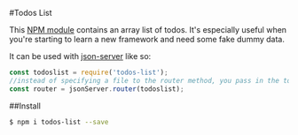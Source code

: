 #Todos List

This [NPM module](https://www.npmjs.com/package/todos-list) contains an array list of todos. It's especially useful when you're starting to learn a new framework and need some fake dummy data. 

It can be used with [json-server](https://github.com/typicode/json-server) like so:

```js
const todoslist = require('todos-list');
//instead of specifying a file to the router method, you pass in the todos-list module
const router = jsonServer.router(todoslist);
```

##Install
```bash
$ npm i todos-list --save
```
